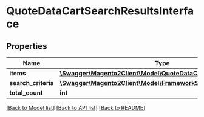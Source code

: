 # QuoteDataCartSearchResultsInterface

## Properties
Name | Type | Description | Notes
------------ | ------------- | ------------- | -------------
**items** | [**\Swagger\Magento2Client\Model\QuoteDataCartInterface[]**](QuoteDataCartInterface.md) | Carts list. | 
**search_criteria** | [**\Swagger\Magento2Client\Model\FrameworkSearchCriteriaInterface**](FrameworkSearchCriteriaInterface.md) |  | 
**total_count** | **int** | Total count. | 

[[Back to Model list]](../README.md#documentation-for-models) [[Back to API list]](../README.md#documentation-for-api-endpoints) [[Back to README]](../README.md)


